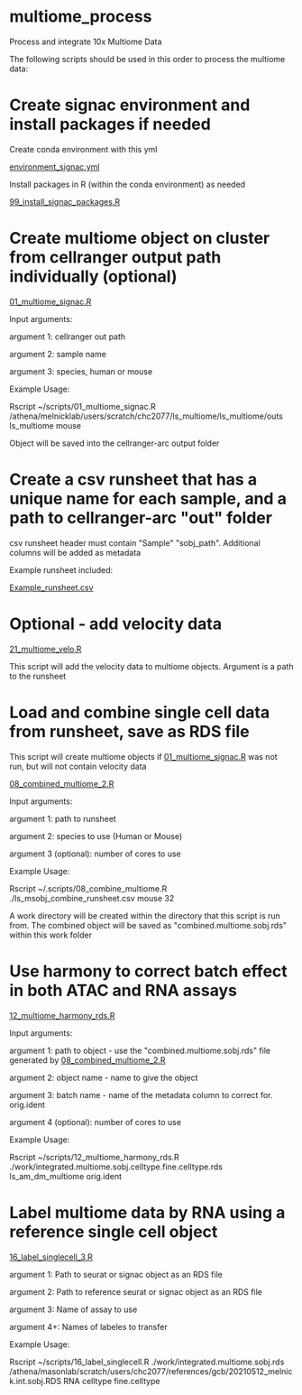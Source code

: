 # multiome_process
Process and integrate 10x Multiome Data

The following scripts should be used in this order to process the multiome data:

# Create signac environment and install packages if needed

Create conda environment with this yml

[environment_signac.yml](https://github.com/crchin/multiome_process/blob/main/environment_signac.yml)

Install packages in R (within the conda environment) as needed

[99_install_signac_packages.R](https://github.com/crchin/multiome_process/blob/main/99_install_signac_packages.R)

# Create multiome object on cluster from cellranger output path individually (optional)
[01_multiome_signac.R](https://github.com/crchin/multiome_process/blob/main/01_multiome_signac.R)

Input arguments:

argument 1: cellranger out path

argument 2: sample name

argument 3: species, human or mouse


Example Usage:

Rscript ~/scripts/01_multiome_signac.R /athena/melnicklab/users/scratch/chc2077/ls_multiome/ls_multiome/outs ls_multiome mouse

Object will be saved into the cellranger-arc output folder

# Create a csv runsheet that has a unique name for each sample, and a path to cellranger-arc "out" folder
csv runsheet header must contain "Sample" "sobj_path". Additional columns will be added as metadata

Example runsheet included:

[Example_runsheet.csv](https://github.com/crchin/multiome_process/blob/main/Example_runsheet.csv)

# Optional - add velocity data
[21_multiome_velo.R](https://github.com/crchin/multiome_process/blob/main/21_multiome_velo.R)

This script will add the velocity data to multiome objects. Argument is a path to the runsheet

# Load and combine single cell data from runsheet, save as RDS file

This script will create multiome objects if [01_multiome_signac.R](https://github.com/crchin/multiome_process/blob/main/01_multiome_signac.R) was not run, but will not contain velocity data

[08_combined_multiome_2.R](https://github.com/crchin/multiome_process/blob/main/08_combined_multiome_2.R)

Input arguments:

argument 1: path to runsheet

argument 2: species to use (Human or Mouse)

argument 3 (optional): number of cores to use

Example Usage:

Rscript ~/.scripts/08_combine_multiome.R ./ls_msobj_combine_runsheet.csv mouse 32

A work directory will be created within the directory that this script is run from. The combined object will be saved as "combined.multiome.sobj.rds" within this work folder

# Use harmony to correct batch effect in both ATAC and RNA assays
[12_multiome_harmony_rds.R](https://github.com/crchin/multiome_process/blob/main/12_multiome_harmony_rds.R)

Input arguments:

argument 1: path to object - use the "combined.multiome.sobj.rds" file generated by [08_combined_multiome_2.R](https://github.com/crchin/multiome_process/blob/main/08_combined_multiome_2.R)

argument 2: object name - name to give the object

argument 3: batch name - name of the metadata column to correct for. orig.ident

argument 4 (optional): number of cores to use

Example Usage:

Rscript ~/scripts/12_multiome_harmony_rds.R ./work/integrated.multiome.sobj.celltype.fine.celltype.rds ls_am_dm_multiome orig.ident

# Label multiome data by RNA using a reference single cell object
[16_label_singlecell_3.R](https://github.com/crchin/multiome_process/blob/main/16_label_singlecell_3.R)

argument 1: Path to seurat or signac object as an RDS file

argument 2: Path to reference seurat or signac object as an RDS file

argument 3: Name of assay to use

argument 4+: Names of labeles to transfer

Example Usage:

Rscript ~/scripts/16_label_singlecell.R ./work/integrated.multiome.sobj.rds /athena/masonlab/scratch/users/chc2077/references/gcb/20210512_melnick.int.sobj.RDS RNA celltype fine.celltype


